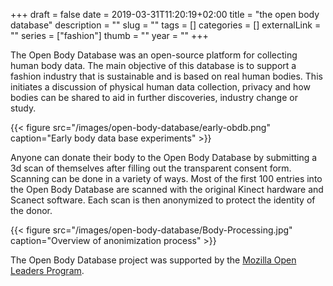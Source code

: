 +++ 
draft = false
date = 2019-03-31T11:20:19+02:00
title = "the open body database"
description = ""
slug = "" 
tags = []
categories = []
externalLink = ""
series = ["fashion"]
thumb = ""
year = ""
+++


The Open Body Database was an open-source platform for collecting human body data. The main objective of this database is to support a fashion industry that is sustainable and is based on real human bodies. This initiates a discussion of physical human data collection, privacy and how bodies can be shared to aid in further discoveries, industry change or study.

<!--
# The Problems

- Garment design is not based on real human bodies
- No human body data repository exists for designers and researchers looking to work with real human body forms
- Sharing body data is complex due to issues of privacy

The garment industry utilizes unproportional design sketches and standard pattern grading and sizing to continue the mass production value chain. Access to body database(s) can be expensive and restricted, and therefore not user friendly to designers, researchers or students wishing to access real human body data and shapes.

# The Solution

The Open Body Database will:

- Create and Open Body Database where anyone can access real human body data
- Create guides for anyone to contribute real body data
- Create an automated data anonymization system

If proper tools and real body shapes are provided, the cycle of mass produced garment production can be altered creating an era of customization, design based on reality and healthier fashion and body outlooks. Designers, researchers, and students can access real human bodies and data, truly extending fashion and research utilizing the rich diversity of body realities.
-->

{{< figure src="/images/open-body-database/early-obdb.png" caption="Early body data base experiments" >}}

Anyone can donate their body to the Open Body Database by submitting a 3d scan of themselves after filling out the transparent consent form. Scanning can be done in a variety of ways. Most of the first 100 entries into the Open Body Database are scanned with the original Kinect hardware and Scanect software. Each scan is then anonymized to protect the identity of the donor.

{{< figure src="/images/open-body-database/Body-Processing.jpg" caption="Overview of anonimization process" >}}


The Open Body Database project was supported by the [Mozilla Open Leaders Program](https://foundation.mozilla.org/en/opportunity/mozilla-open-leaders/round-6/projects/projects---cohort-c/).


